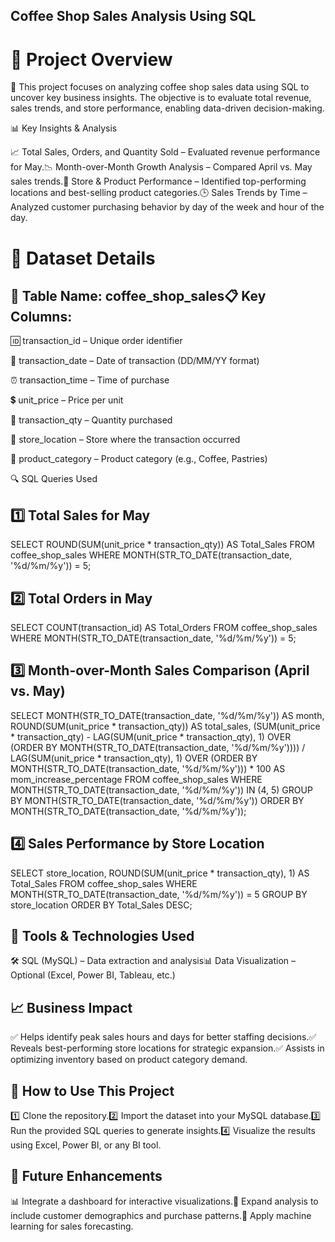 ##  Coffee Shop Sales Analysis Using SQL

# 📌 Project Overview

🚀 This project focuses on analyzing coffee shop sales data using SQL to uncover key business insights. The objective is to evaluate total revenue, sales trends, and store performance, enabling data-driven decision-making.

📊 Key Insights & Analysis

📈 Total Sales, Orders, and Quantity Sold – Evaluated revenue performance for May.📉 Month-over-Month Growth Analysis – Compared April vs. May sales trends.🏪 Store & Product Performance – Identified top-performing locations and best-selling product categories.🕒 Sales Trends by Time – Analyzed customer purchasing behavior by day of the week and hour of the day.

# 📂 Dataset Details

## 📌 Table Name: coffee_shop_sales📋 Key Columns:

🆔 transaction_id – Unique order identifier

📅 transaction_date – Date of transaction (DD/MM/YY format)

⏰ transaction_time – Time of purchase

💲 unit_price – Price per unit

🛒 transaction_qty – Quantity purchased

🏬 store_location – Store where the transaction occurred

🍩 product_category – Product category (e.g., Coffee, Pastries)

🔍 SQL Queries Used

## 1️⃣ Total Sales for May

SELECT ROUND(SUM(unit_price * transaction_qty)) AS Total_Sales
FROM coffee_shop_sales
WHERE MONTH(STR_TO_DATE(transaction_date, '%d/%m/%y')) = 5;

## 2️⃣ Total Orders in May

SELECT COUNT(transaction_id) AS Total_Orders
FROM coffee_shop_sales
WHERE MONTH(STR_TO_DATE(transaction_date, '%d/%m/%y')) = 5;

## 3️⃣ Month-over-Month Sales Comparison (April vs. May)

SELECT
    MONTH(STR_TO_DATE(transaction_date, '%d/%m/%y')) AS month,
    ROUND(SUM(unit_price * transaction_qty)) AS total_sales,
    (SUM(unit_price * transaction_qty) - LAG(SUM(unit_price * transaction_qty), 1)
    OVER (ORDER BY MONTH(STR_TO_DATE(transaction_date, '%d/%m/%y'))))
    / LAG(SUM(unit_price * transaction_qty), 1)
    OVER (ORDER BY MONTH(STR_TO_DATE(transaction_date, '%d/%m/%y'))) * 100 AS mom_increase_percentage
FROM
    coffee_shop_sales
WHERE
    MONTH(STR_TO_DATE(transaction_date, '%d/%m/%y')) IN (4, 5)
GROUP BY
    MONTH(STR_TO_DATE(transaction_date, '%d/%m/%y'))
ORDER BY
    MONTH(STR_TO_DATE(transaction_date, '%d/%m/%y'));

## 4️⃣ Sales Performance by Store Location

SELECT
    store_location,
    ROUND(SUM(unit_price * transaction_qty), 1) AS Total_Sales
FROM coffee_shop_sales
WHERE MONTH(STR_TO_DATE(transaction_date, '%d/%m/%y')) = 5
GROUP BY store_location
ORDER BY Total_Sales DESC;

## 🚀 Tools & Technologies Used

🛠 SQL (MySQL) – Data extraction and analysis📊 Data Visualization – Optional (Excel, Power BI, Tableau, etc.)

## 📈 Business Impact

✅ Helps identify peak sales hours and days for better staffing decisions.✅ Reveals best-performing store locations for strategic expansion.✅ Assists in optimizing inventory based on product category demand.

## 📎 How to Use This Project

1️⃣ Clone the repository.2️⃣ Import the dataset into your MySQL database.3️⃣ Run the provided SQL queries to generate insights.4️⃣ Visualize the results using Excel, Power BI, or any BI tool.

## 🎯 Future Enhancements

📊 Integrate a dashboard for interactive visualizations.📌 Expand analysis to include customer demographics and purchase patterns.🔮 Apply machine learning for sales forecasting.
